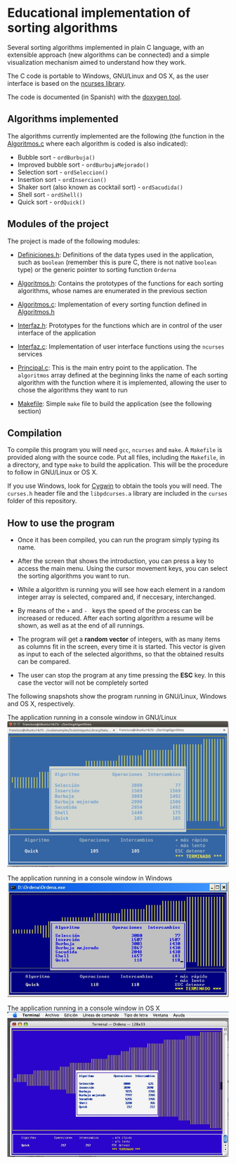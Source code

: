 Educational implementation of sorting algorithms 
================================================

Several sorting algorithms implemented in plain C language, with an extensible approach (new algorithms can be connected)
and a simple visualization mechanism aimed to understand how they work.

The C code is portable to Windows, GNU/Linux and OS X, as the user interface is based on the [ncurses library](https://www.gnu.org/software/ncurses/).

The code is documented (in Spanish) with the [doxygen tool](http://www.stack.nl/~dimitri/doxygen/).

Algorithms implemented
----------------------

The algorithms currently implemented are the following (the function in the [Algoritmos.c](src/Algoritmos.c) where each algorithm is coded is also indicated):

* Bubble sort - `ordBurbuja()`
* Improved bubble sort - `ordBurbujaMejorado()`
* Selection sort - `ordSeleccion()`
* Insertion sort - `ordInsercion()`
* Shaker sort (also known as cocktail sort) - `ordSacudida()`
* Shell sort - `ordShell()`
* Quick sort - `ordQuick()`

Modules of the project
----------------------

The project is made of the following modules:

* [Definiciones.h](src/Definiciones.h): Definitions of the data types used in the application, such as `boolean` (remember this is pure C, there is not native `boolean` type) or the generic pointer to sorting function `Orderna`

* [Algoritmos.h](src/Algoritmos.h): Contains the prototypes of the functions for each sorting algorithms, whose names are enumerated in the previous section

* [Algoritmos.c](src/Algoritmos.c): Implementation of every sorting function defined in [Algoritmos.h](Algoritmos.h)

* [Interfaz.h](src/Interfaz.h): Prototypes for the functions which are in control of the user interface of the application

* [Interfaz.c](src/Interfaz.c): Implementation of user interface functions using the `ncurses` services

* [Principal.c](src/Principal.c): This is the main entry point to the application. The `algoritmos` array defined at the beginning links the name of each sorting algorithm with the function where it is implemented, allowing the user to chose the algorithms they want to run

* [Makefile](src/Makefile): Simple `make` file to build the application (see the following section)


Compilation
-----------

To compile this program you will need `gcc`, `ncurses` and `make`. A `Makefile` is provided along with the source code. Put all files, including the `Makefile`, in a directory, and type `make` to build the application. This will be the procedure to follow in GNU/Linux or OS X. 

If you use Windows, look for [Cygwin](https://www.cygwin.com/) to obtain the tools you will need. The `curses.h` header file and the `libpdcurses.a` library are included in the `curses` folder of this repository.

How to use the program
----------------------

* Once it has been compiled, you can run the program simply typing its name.

* After the screen that shows the introduction, you can press a key to access the main menu. Using the cursor movement keys, you can select the sorting algorithms you want to run.

* While a algorithm is running you will see how each element in a random integer array is selected, compared and, if neccesary, interchanged.

* By means of the `+` and `- ` keys the speed of the process can be increased or reduced. After each sorting algorithm a resume will be shown, as well as at the end of all runnings.

* The program will get a **random vector** of integers, with as many items as columns fit in the screen, every time it is started. This vector is given as input to each of the selected algorithms, so that the obtained results can be compared.

* The user can stop the program at any time pressing the **ESC** key. In this case the vector will not be completely sorted

The following snapshots show the program running in GNU/Linux, Windows and OS X, respectively.

The application running in a console window in GNU/Linux
![The application running in a console window in GNU/Linux](documentation/EnGNULinux.png)

The application running in a console window in Windows
![The application running in a console window in Windows](documentation/EnDOS.jpg)

The application running in a console window in OS X
![The application running in a console window in OS X](documentation/EnMacOSX.jpg)
